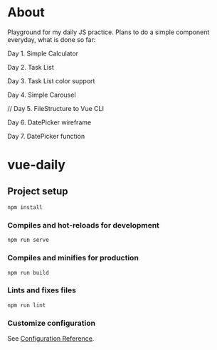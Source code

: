 # About
Playground for my daily JS practice. Plans to do a simple component everyday,
what is done so far:

Day 1. Simple Calculator

Day 2. Task List

Day 3. Task List color support

Day 4. Simple Carousel

// Day 5. FileStructure to Vue CLI

Day 6. DatePicker wireframe

Day 7. DatePicker function 
# vue-daily

## Project setup
```
npm install
```

### Compiles and hot-reloads for development
```
npm run serve
```

### Compiles and minifies for production
```
npm run build
```

### Lints and fixes files
```
npm run lint
```

### Customize configuration
See [Configuration Reference](https://cli.vuejs.org/config/).

